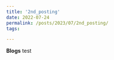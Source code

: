 ```yaml
---
title: '2nd_posting'
date: 2022-07-24
permalink: /posts/2023/07/2nd_posting/
tags:

---
```


**Blogs**
test